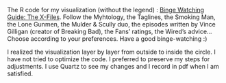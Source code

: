 The R code for my visualization (without the legend) : <a href="http://chcariou.fr/post/113771580897">Binge Watching Guide: The X-Files</a>. Follow the Myhtology, the Taglines, the Smoking Man, the Lone Gunmen, the Mulder & Scully duo, the episodes written by Vince Gilligan (creator of Breaking Bad), the Fans’ ratings, the Wired’s advice… Choose according to your preferences. Have a good binge-watching :)

I realized the visualization layer by layer from outside to inside the circle. I have not tried to optimize the code. I preferred to preserve my steps for adjustments. I use Quartz to see my changes and I record in pdf when I am satisfied.
